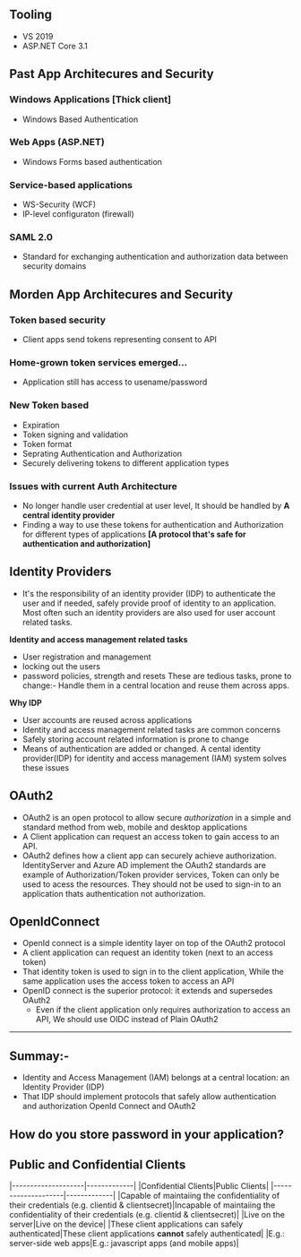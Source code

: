 ## Tooling
- VS 2019
- ASP.NET Core 3.1

## Past App Architecures and Security
### Windows Applications [Thick client]
 - Windows Based Authentication
### Web Apps (ASP.NET)
 - Windows Forms based authentication 
### Service-based applications 
 - WS-Security (WCF)
 - IP-level configuraton (firewall)
### SAML 2.0
 - Standard for exchanging authentication and authorization data between security domains
 
## Morden App Architecures and Security
### Token based security
 - Client apps send tokens representing consent to API
### Home-grown token services emerged...
 - Application still has access to usename/password
### New Token based 
- Expiration
- Token signing and validation 
- Token format
- Seprating Authentication and Authorization
- Securely delivering tokens to different application types

### Issues with current Auth Architecture
- No longer handle user credential at user level, It should be handled by **A central identity provider**
- Finding a way to use these tokens for authentication and Authorization for different types of applications **[A protocol that's safe for authentication and authorization]**

## Identity Providers
- It's the responsibility of an identity provider (IDP) to authenticate the user and if needed, safely provide proof of identity to an application. Most often such an identity providers are also used for user account related tasks.

**Identity and access management related tasks**
- User registration and management
- locking out the users
- password policies, strength and resets 
These are tedious tasks, prone to change:- Handle them in a central location and reuse them across apps.

**Why IDP**
- User accounts are reused across applications
- Identity and access management related tasks are common concerns 
- Safely storing account related information is prone to change 
- Means of authentication are added or changed.
A cental identity provider(IDP) for identity and access management (IAM) system solves these issues

## OAuth2
- OAuth2 is an open protocol to allow secure *authorization* in a simple and standard method from web, mobile and desktop applications 
- A Client application can request an access token to gain access to an API.
- OAuth2 defines how a client app can securely achieve authorization.
IdentityServer and Azure AD implement the OAuth2 standards are example of Authorization/Token provider services, Token can only be used to acess the resources. They should not be used to sign-in to an application thats authentication not authorization.

## OpenIdConnect
- OpenId connect is a simple identity layer on top of the OAuth2 protocol
- A client application can request an identity token (next to an access token)
- That identity token is used to sign in to the client application, While the same application uses the access token to access an API
- OpenID connect is the superior protocol: it extends and supersedes OAuth2
  - Even if the client application only requires authorization to access an API, We should use OIDC instead of Plain OAuth2 

--------
Summay:-
--------
- Identity and Access Management (IAM) belongs at a central location: an Identity Provider (IDP)
- That IDP should implement protocols that safely allow authentication and authorization OpenId Connect and OAuth2

## How do you store password in your application?

## Public and Confidential Clients
|--------------------|-------------|
|Confidential Clients|Public Clients|
|--------------------|-------------|
|Capable of maintaiing the confidentiality of their credentials (e.g. clientid & clientsecret)|Incapable of maintaiing the confidentiality of their credentials (e.g. clientid & clientsecret)|
|Live on the server|Live on the device|
|These client applications can safely authenticated|These client applications **cannot** safely authenticated|
|E.g.: server-side web apps|E.g.: javascript apps (and mobile apps)|


